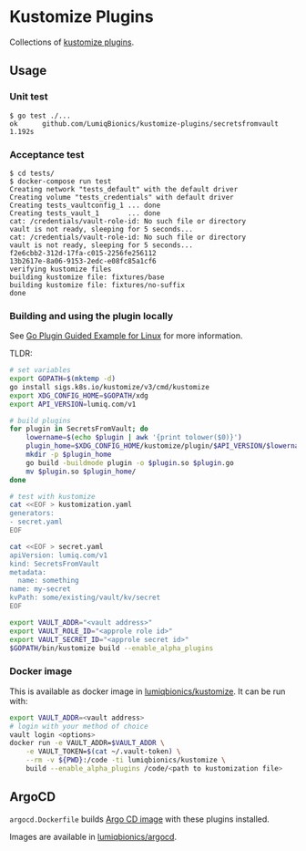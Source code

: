 # Kustomize Plugins

Collections of [kustomize
plugins](https://github.com/kubernetes-sigs/kustomize/tree/master/docs/plugins).

## Usage

### Unit test

```
$ go test ./...
ok      github.com/LumiqBionics/kustomize-plugins/secretsfromvault      1.192s
```

### Acceptance test

```
$ cd tests/
$ docker-compose run test
Creating network "tests_default" with the default driver
Creating volume "tests_credentials" with default driver
Creating tests_vaultconfig_1 ... done
Creating tests_vault_1       ... done
cat: /credentials/vault-role-id: No such file or directory
vault is not ready, sleeping for 5 seconds...
cat: /credentials/vault-role-id: No such file or directory
vault is not ready, sleeping for 5 seconds...
f2e6cbb2-312d-17fa-c015-2256fe256112
13b2617e-8a06-9153-2edc-e08fc85a1cf6
verifying kustomize files
building kustomize file: fixtures/base
building kustomize file: fixtures/no-suffix
done
```

### Building and using the plugin locally

See [Go Plugin Guided Example for Linux](
https://github.com/kubernetes-sigs/kustomize/blob/master/docs/plugins/goPluginGuidedExample.md) for
more information.

TLDR:
```sh
# set variables
export GOPATH=$(mktemp -d)
go install sigs.k8s.io/kustomize/v3/cmd/kustomize
export XDG_CONFIG_HOME=$GOPATH/xdg
export API_VERSION=lumiq.com/v1

# build plugins
for plugin in SecretsFromVault; do
    lowername=$(echo $plugin | awk '{print tolower($0)}')
    plugin_home=$XDG_CONFIG_HOME/kustomize/plugin/$API_VERSION/$lowername
    mkdir -p $plugin_home
    go build -buildmode plugin -o $plugin.so $plugin.go
    mv $plugin.so $plugin_home/
done

# test with kustomize
cat <<EOF > kustomization.yaml
generators:
- secret.yaml
EOF

cat <<EOF > secret.yaml
apiVersion: lumiq.com/v1
kind: SecretsFromVault
metadata:
  name: something
name: my-secret
kvPath: some/existing/vault/kv/secret
EOF

export VAULT_ADDR="<vault address>"
export VAULT_ROLE_ID="<approle role id>"
export VAULT_SECRET_ID="<approle secret id>"
$GOPATH/bin/kustomize build --enable_alpha_plugins
```

### Docker image

This is available as docker image in [lumiqbionics/kustomize](
https://hub.docker.com/r/lumiqbionics/kustomize). It can be run with:

```sh
export VAULT_ADDR=<vault address>
# login with your method of choice
vault login <options>
docker run -e VAULT_ADDR=$VAULT_ADDR \
    -e VAULT_TOKEN=$(cat ~/.vault-token) \
    --rm -v ${PWD}:/code -ti lumiqbionics/kustomize \
    build --enable_alpha_plugins /code/<path to kustomization file>
```

## ArgoCD

`argocd.Dockerfile` builds [Argo CD image](https://hub.docker.com/r/argoproj/argocd) with these
plugins installed.

Images are available in [lumiqbionics/argocd](https://hub.docker.com/r/lumiqbionics/argocd).
